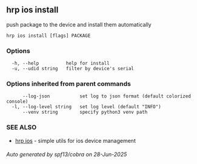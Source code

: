 ## hrp ios install

push package to the device and install them automatically

```
hrp ios install [flags] PACKAGE
```

### Options

```
  -h, --help          help for install
  -u, --udid string   filter by device's serial
```

### Options inherited from parent commands

```
      --log-json           set log to json format (default colorized console)
  -l, --log-level string   set log level (default "INFO")
      --venv string        specify python3 venv path
```

### SEE ALSO

* [hrp ios](hrp_ios.md)	 - simple utils for ios device management

###### Auto generated by spf13/cobra on 28-Jun-2025
